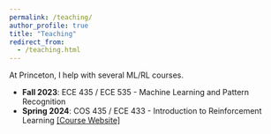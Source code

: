 ```yaml
---
permalink: /teaching/
author_profile: true
title: "Teaching"
redirect_from:
  - /teaching.html
---
```


At Princeton, I help with several ML/RL courses.

- **Fall 2023**: ECE 435 / ECE 535 - Machine Learning and Pattern Recognition
- **Spring 2024**: COS 435 / ECE 433 - Introduction to Reinforcement Learning [[Course Website]](https://ben-eysenbach.github.io/intro-rl/)  
<!-- * SML 505: Modern Statistics (2024 Spring) -->